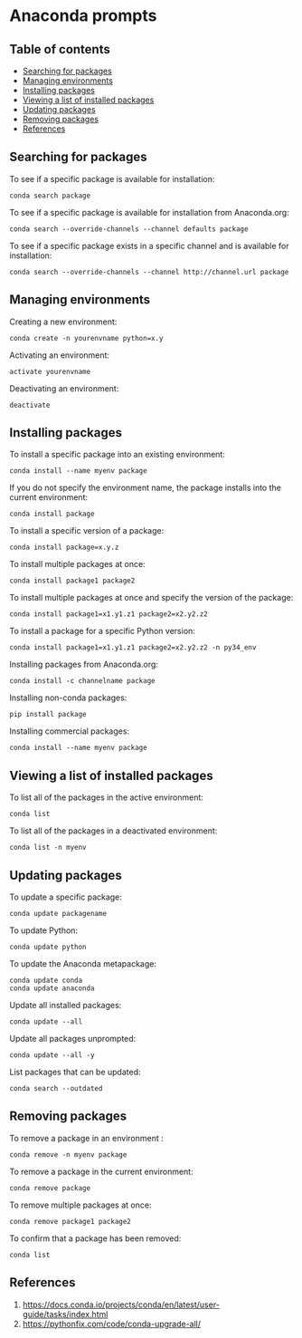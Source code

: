 # Anaconda prompts <!-- omit in toc -->

## Table of contents <!-- omit in toc -->

- [Searching for packages](#searching-for-packages)
- [Managing environments](#managing-environments)
- [Installing packages](#installing-packages)
- [Viewing a list of installed packages](#viewing-a-list-of-installed-packages)
- [Updating packages](#updating-packages)
- [Removing packages](#removing-packages)
- [References](#references)

## Searching for packages

To see if a specific package is available for installation:

```
conda search package
```

To see if a specific package is available for installation from Anaconda.org:

```
conda search --override-channels --channel defaults package
```

To see if a specific package exists in a specific channel and is available for installation:

```
conda search --override-channels --channel http://channel.url package
```

## Managing environments

Creating a new environment:

```
conda create -n yourenvname python=x.y
```

Activating an environment:

```
activate yourenvname
```

Deactivating an environment:

```
deactivate
```

## Installing packages

To install a specific package into an existing environment:

```
conda install --name myenv package
```

If you do not specify the environment name, the package installs into the current environment:

```
conda install package
```

To install a specific version of a package:

```
conda install package=x.y.z
```

To install multiple packages at once:

```
conda install package1 package2
```

To install multiple packages at once and specify the version of the package:

```
conda install package1=x1.y1.z1 package2=x2.y2.z2
```

To install a package for a specific Python version:

```
conda install package1=x1.y1.z1 package2=x2.y2.z2 -n py34_env
```

Installing packages from Anaconda.org:

```
conda install -c channelname package
```

Installing non-conda packages:

```
pip install package
```

Installing commercial packages:

```
conda install --name myenv package
```

## Viewing a list of installed packages

To list all of the packages in the active environment:

```
conda list
```

To list all of the packages in a deactivated environment:

```
conda list -n myenv
```

## Updating packages

To update a specific package:

```
conda update packagename
```

To update Python:

```
conda update python
```

To update the Anaconda metapackage:

```
conda update conda
conda update anaconda
``` 

Update all installed packages: 

```
conda update --all
```

Update all packages unprompted:

```
conda update --all -y
```

List packages that can be updated:

```
conda search --outdated
```

## Removing packages

To remove a package in an environment :

```
conda remove -n myenv package
```

To remove a package in the current environment:

```
conda remove package
```

To remove multiple packages at once:

```
conda remove package1 package2
```

To confirm that a package has been removed:

```
conda list
```

## References

1. https://docs.conda.io/projects/conda/en/latest/user-guide/tasks/index.html
2. https://pythonfix.com/code/conda-upgrade-all/